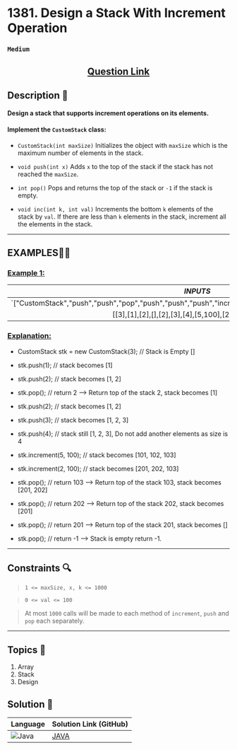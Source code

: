 # 1381. Design a Stack With Increment Operation

### `Medium`


<h2 align="center">
<a href="https://leetcode.com/problems/design-a-stack-with-increment-operation/description/?envType=daily-question&envId=2024-09-30"><strong>Question Link</strong></a>
</h2>


## Description 📑

#### Design a stack that supports increment operations on its elements.

#### Implement the `CustomStack` class:

- `CustomStack(int maxSize)` Initializes the object with `maxSize` which is the maximum number of elements in the stack.

- `void push(int x)` Adds `x` to the top of the stack if the stack has not reached the `maxSize`.

- `int pop()` Pops and returns the top of the stack or `-1` if the stack is empty.

- `void inc(int k, int val)` Increments the bottom `k` elements of the stack by `val`. If there are less than `k` elements in the stack, increment all the elements in the stack.

---

## **EXAMPLES**💫✨ </br>

<h3>

<ins>**Example 1**:</ins> </br>


| _INPUTS_ | _OUTPUT_ |
| :-----------: | :-----------: |
| `["CustomStack","push","push","pop","push","push","push","increment","increment","pop","pop","pop","pop"]
[[3],[1],[2],[],[2],[3],[4],[5,100],[2,100],[],[],[],[]]` | `[null,null,null,2,null,null,null,null,null,103,202,201,-1]` |

</h3>

<h3>
<ins>Explanation:</ins>
</h3>


- CustomStack stk = new CustomStack(3); // Stack is Empty []

- stk.push(1);                          // stack becomes [1]

- stk.push(2);                          // stack becomes [1, 2]

- stk.pop();                            // return 2 --> Return top of the stack 2, stack becomes [1]

- stk.push(2);                          // stack becomes [1, 2]

- stk.push(3);                          // stack becomes [1, 2, 3]

- stk.push(4);                          // stack still [1, 2, 3], Do not add another elements as size is 4

- stk.increment(5, 100);                // stack becomes [101, 102, 103]

- stk.increment(2, 100);                // stack becomes [201, 202, 103]

- stk.pop();                            // return 103 --> Return top of the stack 103, stack becomes [201, 202]

- stk.pop();                            // return 202 --> Return top of the stack 202, stack becomes [201]

- stk.pop();                            // return 201 --> Return top of the stack 201, stack becomes []

- stk.pop();                            // return -1 --> Stack is empty return -1.



___

## Constraints 🔍

> `1 <= maxSize, x, k <= 1000`</br>

> `0 <= val <= 100` <br>

> At most `1000` calls will be made to each method of `increment`, `push` and `pop` each separately.

___

## Topics 📝

1. Array
2. Stack
3. Design


## Solution 📃

|  Language   |  Solution Link (GitHub) |
| ------------- | ------------- |
|  ![Java](https://img.shields.io/badge/java-%23ED8B00.svg?style=flat&logo=openjdk&logoColor=white)  | [JAVA](https://github.com/Purnima47/Leetcode-Solutions/blob/main/%F0%9F%9F%A1%20Medium/1381%20-%20Design%20a%20Stack%20With%20Increment%20Operation/_1381DesignaStackWithIncrementOperation.java) |
